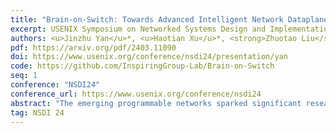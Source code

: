 ```yaml
---
title: "Brain-on-Switch: Towards Advanced Intelligent Network Dataplane via NN-Driven Traffic Analysis at Line-Speed"
excerpt: USENIX Symposium on Networked Systems Design and Implementation (NSDI) 2024
authors: <u>Jinzhu Yan</u>*, <u>Haotian Xu</u>*, <strong>Zhuotao Liu</strong>, Qi Li, Ke Xu, Mingwei Xu, Jianping Wu
pdf: https://arxiv.org/pdf/2403.11090
doi: https://www.usenix.org/conference/nsdi24/presentation/yan
code: https://github.com/InspiringGroup-Lab/Brain-on-Switch
seq: 1
conference: "NSDI24"
conference_url: https://www.usenix.org/conference/nsdi24
abstract: "The emerging programmable networks sparked significant research on Intelligent Network Data Plane (INDP), which achieves learning-based traffic analysis at line-speed. Prior art in INDP focus on deploying tree/forest models on the data plane. We observe a fundamental limitation in tree-based INDP approaches: although it is possible to represent even larger tree/forest tables on the data plane, the flow features that are computable on the data plane are fundamentally limited by hardware constraints. In this paper, we present BoS to push the boundaries of INDP by enabling Neural Network (NN) driven traffic analysis at line-speed. Many types of NNs (such as Recurrent Neural Network (RNN), and transformers) that are designed to work with sequential data have advantages over tree-based models, because they can take raw network data as input without complex feature computations on the fly. However, the challenge is significant: the recurrent computation scheme used in RNN inference is fundamentally different from the match-action paradigm used on the network data plane. BoS addresses this challenge by (i) designing a novel data plane friendly RNN architecture that can execute unlimited RNN time steps with limited data plane stages, effectively achieving line-speed RNN inference; and (ii) complementing the on-switch RNN model with an off-switch transformer-based traffic analysis module to further boost the overall performance. We implement a prototype of BoS using a P4 programmable switch as our data plane, and extensively evaluate it over multiple traffic analysis tasks. The results show that BoS outperforms state-of-the-art in both analysis accuracy and scalability."
tag: NSDI 24
---
```

